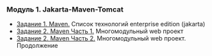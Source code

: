 ### Модуль 1. Jakarta-Maven-Tomcat
- [Задание 1. Maven.](https://github.com/r0ck17/introduction-to-maven) Список технологий enterprise edition (jakarta)
- [Задание 2. Maven Часть 1.](https://github.com/r0ck17/multi-module-web-project)  Многомодульный web проект
- [Задание 2. Maven Часть 2.]() Многомодульный web проект. Продолжение